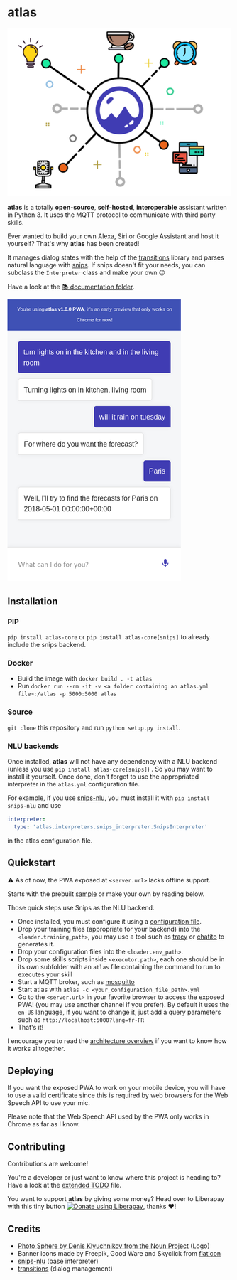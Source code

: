 atlas
===

![banner](documentation/banner.png)

**atlas** is a totally **open-source**, **self-hosted**, **interoperable** assistant written in Python 3. It uses the MQTT protocol to communicate with third party skills.

Ever wanted to build your own Alexa, Siri or Google Assistant and host it yourself? That's why **atlas** has been created!

It manages dialog states with the help of the [transitions](https://github.com/pytransitions) library and parses natural language with [snips](https://github.com/snipsco/snips-nlu). If snips doesn't fit your needs, you can subclass the `Interpreter` class and make your own 😉

Have a look at the [📚 documentation folder](documentation).

![PWA Screenshot](pwa_screenshot.png)

## Installation

### PIP

`pip install atlas-core` or `pip install atlas-core[snips]` to already include the snips backend.

### Docker

- Build the image with `docker build . -t atlas`
- Run `docker run --rm -it -v <a folder containing an atlas.yml file>:/atlas -p 5000:5000 atlas`

### Source

`git clone` this repository and run `python setup.py install`.

### NLU backends

Once installed, **atlas** will not have any dependency with a NLU backend (unless you use `pip install atlas-core[snips]`) . So you may want to install it yourself. Once done, don't forget to use the appropriated interpreter in the `atlas.yml` configuration file.

For example, if you use [snips-nlu](https://github.com/snipsco/snips-nlu), you must install it with `pip install snips-nlu` and use

```yml
interpreter: 
  type: 'atlas.interpreters.snips_interpreter.SnipsInterpreter'
```

in the atlas configuration file.

## Quickstart

⚠️ As of now, the PWA exposed at `<server.url>` lacks offline support.

Starts with the prebuilt [sample](example) or make your own by reading below.

Those quick steps use Snips as the NLU backend.

- Once installed, you must configure it using a [configuration file](documentation/CONFIGURATION.md).
- Drop your training files (appropriate for your backend) into the `<loader.training_path>`, you may use a tool such as [tracy](https://github.com/YuukanOO/tracy) or [chatito](https://github.com/rodrigopivi/Chatito) to generates it.
- Drop your configuration files into the `<loader.env_path>`.
- Drop some skills scripts inside `<executor.path>`, each one should be in its own subfolder with an `atlas` file containing the command to run to executes your skill
- Start a MQTT broker, such as [mosquitto](https://mosquitto.org/)
- Start atlas with `atlas -c <your_configuration_file_path>.yml`
- Go to the `<server.url>` in your favorite browser to access the exposed PWA! (you may use another channel if you prefer). By default it uses the `en-US` language, if you want to change it, just add a query parameters such as `http://localhost:5000?lang=fr-FR`
- That's it!

I encourage you to read the [architecture overview](documentation/OVERVIEW.md) if you want to know how it works alltogether.

## Deploying

If you want the exposed PWA to work on your mobile device, you will have to use a valid certificate since this is required by web browsers for the Web Speech API to use your mic.

Please note that the Web Speech API used by the PWA only works in Chrome as far as I know.

## Contributing

Contributions are welcome! 

You're a developer or just want to know where this project is heading to? Have a look at the [extended TODO](TODO.md) file.

You want to support **atlas** by giving some money? Head over to Liberapay with this tiny button [![Donate using Liberapay](https://liberapay.com/assets/widgets/donate.svg)](https://liberapay.com/YuukanOO/donate), thanks ❤️!

## Credits

- [Photo Sphere by Denis Klyuchnikov from the Noun Project](https://thenounproject.com/denis.klyuchnikov.1/uploads/?i=569622) (Logo)
- Banner icons made by Freepik, Good Ware and Skyclick from [flaticon](https://www.flaticon.com)
- [snips-nlu](https://github.com/snipsco/snips-nlu) (base interpreter)
- [transitions](https://github.com/pytransitions/transitions) (dialog management)
